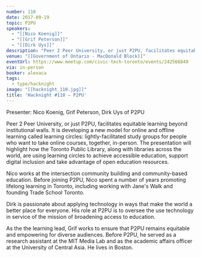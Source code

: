 ```yaml
---
number: 110
date: 2017-09-19
topic: P2PU
speakers:
  - "[[Nico Koenig]]"
  - "[[Grif Peterson]]"
  - "[[Dirk Uys]]"
description: "Peer 2 Peer University, or just P2PU, facilitates equitable learning beyond institutional walls. It is developing a new model for online and offline learning called learning circles: lightly-facilitated study groups for people who want to take online courses, together, in-person. The presentation will highlight how the Toronto Public Library, along with libraries across the world, are using learning circles to achieve accessible education, support digital inclusion and take advantage of open education resources."
venue: "[[Government of Ontario - MacDonald Block]]"
eventUrl: https://www.meetup.com/civic-tech-toronto/events/242566849
via: in-person
booker: alexaca
tags:
  - type/hacknight
image: "[[hacknight_110.jpg]]"
title: 'Hacknight #110 – P2PU'
---
```


Presenter: Nico Koenig, Grif Peterson, Dirk Uys of P2PU

Peer 2 Peer University, or just P2PU, facilitates equitable learning beyond institutional walls. It is developing a new model for online and offline learning called learning circles: lightly-facilitated study groups for people who want to take online courses, together, in-person. The presentation will highlight how the Toronto Public Library, along with libraries across the world, are using learning circles to achieve accessible education, support digital inclusion and take advantage of open education resources.

Nico works at the intersection community building and community-based education. Before joining P2PU, Nico spent a number of years promoting lifelong learning in Toronto, including working with Jane's Walk and founding Trade School Toronto.

Dirk is passionate about applying technology in ways that make the world a better place for everyone. His role at P2PU is to oversee the use technology in service of the mission of broadening access to education.

As the the learning lead, Grif works to ensure that P2PU remains equitable and empowering for diverse audiences. Before P2PU, he served as a research assistant at the MIT Media Lab and as the academic affairs officer at the University of Central Asia. He lives in Boston.

